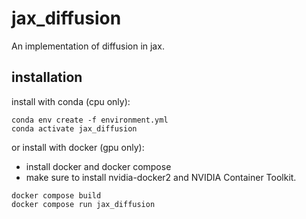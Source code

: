 # jax_diffusion

An implementation of diffusion in jax.

## installation

install with conda (cpu only):

``` shell
conda env create -f environment.yml
conda activate jax_diffusion
```

or install with docker (gpu only):

* install docker and docker compose
* make sure to install nvidia-docker2 and NVIDIA Container Toolkit.
``` shell
docker compose build
docker compose run jax_diffusion
```

